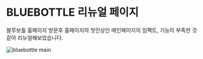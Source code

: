 # BLUEBOTTLE 리뉴얼 페이지

블루보틀 홈페이지 방문후 홈페이지의 첫인상인 메인페이지의 임팩트, 기능이 부족한 것같아 리뉴얼해보았습니다.

![bluebottle main](https://user-images.githubusercontent.com/114633528/215024074-8d259694-884c-4919-b1b8-8f5c7a521540.png)
